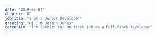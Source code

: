 ```yaml
---
date: "2019-05-04"
chapter: "0"
jobTitle: "I am a Junior Developer"
greeting: "Hi I'm Joseph Jones"
careerAim: "I'm looking for my first job as a Full-Stack Developer"
---
```

